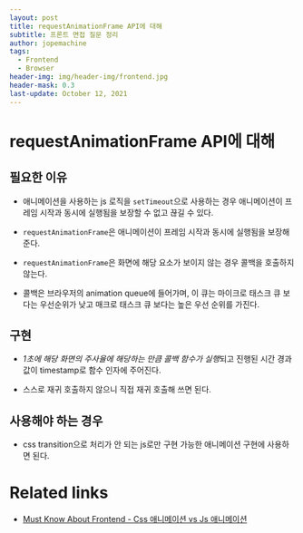 ```yaml
---
layout: post
title: requestAnimationFrame API에 대해
subtitle: 프론트 면접 질문 정리
author: jopemachine
tags:
  - Frontend
  - Browser
header-img: img/header-img/frontend.jpg
header-mask: 0.3
last-update: October 12, 2021
---
```


# requestAnimationFrame API에 대해

## 필요한 이유

- 애니메이션을 사용하는 js 로직을 `setTimeout`으로 사용하는 경우 애니메이션이 프레임 시작과 동시에 실행됨을 보장할 수 없고 끊길 수 있다.

- `requestAnimationFrame`은 애니메이션이 프레임 시작과 동시에 실행됨을 보장해준다.

- `requestAnimationFrame`은 화면에 해당 요소가 보이지 않는 경우 콜백을 호출하지 않는다.

- 콜백은 브라우저의 animation queue에 들어가며, 이 큐는 마이크로 태스크 큐 보다는 우선순위가 낮고 매크로 태스크 큐 보다는 높은 우선 순위를 가진다.

## 구현

- *1초에 해당 화면의 주사율에 해당하는 만큼 콜백 함수가 실행*되고 진행된 시간 경과 값이 timestamp로 함수 인자에 주어진다.

- 스스로 재귀 호출하지 않으니 직접 재귀 호출해 쓰면 된다.

## 사용해야 하는 경우

- css transition으로 처리가 안 되는 js로만 구현 가능한 애니메이션 구현에 사용하면 된다.

# Related links

- [Must Know About Frontend - Css 애니메이션 vs Js 애니메이션](https://github.com/baeharam/Must-Know-About-Frontend/blob/main/Notes/frontend/css-js-animation.md)
